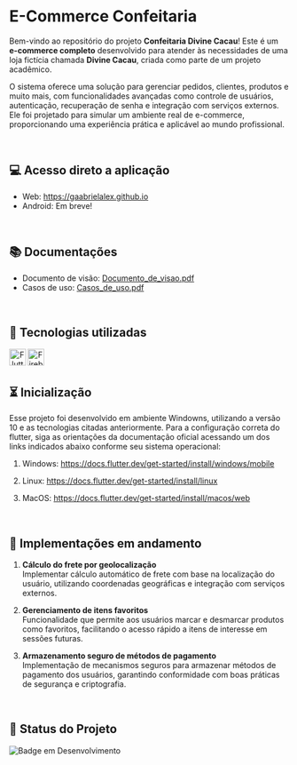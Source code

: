 # E-Commerce Confeitaria

Bem-vindo ao repositório do projeto **Confeitaria Divine Cacau**! Este é um **e-commerce completo** desenvolvido para atender às necessidades de uma loja fictícia chamada **Divine Cacau**, criada como parte de um projeto acadêmico. 

O sistema oferece uma solução para gerenciar pedidos, clientes, produtos e muito mais, com funcionalidades avançadas como controle de usuários, autenticação, recuperação de senha e integração com serviços externos. Ele foi projetado para simular um ambiente real de e-commerce, proporcionando uma experiência prática e aplicável ao mundo profissional.

<br/>

## 💻 Acesso direto a aplicação
- Web: https://gaabrielalex.github.io
- Android: Em breve!

<br/>

## 📚 Documentações

- Documento de visão: [Documento_de_visao.pdf](https://github.com/gaabrielalex/e-commerce_confeitaria/files/14196996/Documento_de_visao.pdf)
- Casos de uso: [Casos_de_uso.pdf](https://github.com/gaabrielalex/e-commerce_confeitaria/files/14196999/Casos_de_uso.pdf)

<br/>

## 📡 Tecnologias utilizadas 
<div align="center"> 
<img align="left" alt="Flutter" height="30" width="30" src="https://static-00.iconduck.com/assets.00/flutter-icon-1651x2048-ojswpayr.png">
<img align="left" alt="Firebase" height="30" width="30" src="https://cdn4.iconfinder.com/data/icons/google-i-o-2016/512/google_firebase-2-512.png">

</div>
<br/><br/>

## ⏳ Inicialização

Esse projeto foi desenvolvido em ambiente Windowns, utilizando a versão 10 e as tecnologias citadas anteriormente. Para a configuração correta do flutter, siga as orientações da documentação oficial acessando um dos links indicados abaixo conforme seu sistema operacional:

1. Windows: https://docs.flutter.dev/get-started/install/windows/mobile

2. Linux: https://docs.flutter.dev/get-started/install/linux

3. MacOS: https://docs.flutter.dev/get-started/install/macos/web

<br/>

## 🔮 Implementações em andamento

1. **Cálculo do frete por geolocalização**  
   Implementar cálculo automático de frete com base na localização do usuário, utilizando coordenadas geográficas e integração com serviços externos.

2. **Gerenciamento de itens favoritos**  
   Funcionalidade que permite aos usuários marcar e desmarcar produtos como favoritos, facilitando o acesso rápido a itens de interesse em sessões futuras.

3. **Armazenamento seguro de métodos de pagamento**  
   Implementação de mecanismos seguros para armazenar métodos de pagamento dos usuários, garantindo conformidade com boas práticas de segurança e criptografia.

<br/>

## 🔎 Status do Projeto

![Badge em Desenvolvimento](https://img.shields.io/badge/Status-Em%20Desenvolvimento-green)

<br/>
